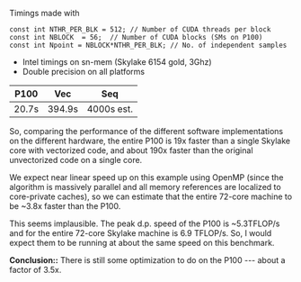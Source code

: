 
Timings made with
~~~
const int NTHR_PER_BLK = 512; // Number of CUDA threads per block
const int NBLOCK  = 56;  // Number of CUDA blocks (SMs on P100)
const int Npoint = NBLOCK*NTHR_PER_BLK; // No. of independent samples
~~~
* Intel timings on sn-mem (Skylake 6154 gold, 3Ghz)
* Double precision on all platforms

|P100|Vec|Seq|
|---|---|---|
|20.7s|394.9s|4000s est.|

So, comparing the performance of the different software implementations
on the different hardware, the entire P100 is 19x faster than a single
Skylake core with vectorized code, and about 190x faster than the
original unvectorized code on a single core.

We expect near linear speed up on this example using OpenMP
(since the algorithm is massively parallel and all memory references
are localized to core-private caches), so we can estimate that the
entire 72-core machine to be ~3.8x faster than the P100.

This seems implausible.  The peak d.p. speed of the P100 is ~5.3TFLOP/s and for the entire 72-core Skylake machine is 6.9 TFLOP/s. So, I would expect them to be running at about the same speed on this benchmark.

**Conclusion::** There is still some optimization to do on the P100 --- about a factor of 3.5x.









